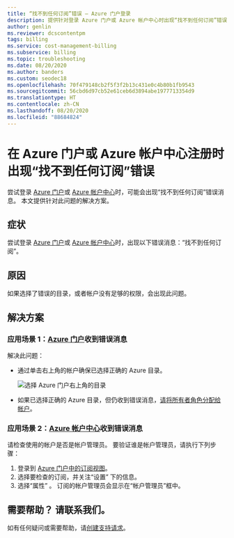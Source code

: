 ```yaml
---
title: “找不到任何订阅”错误 – Azure 门户登录
description: 提供针对登录 Azure 门户或 Azure 帐户中心时出现“找不到任何订阅”错误这一问题的解决方案。
author: genlin
ms.reviewer: dcscontentpm
tags: billing
ms.service: cost-management-billing
ms.subservice: billing
ms.topic: troubleshooting
ms.date: 08/20/2020
ms.author: banders
ms.custom: seodec18
ms.openlocfilehash: 70f479148cb2f5f3f2b13c431e0c4b80b1fb9543
ms.sourcegitcommit: 56cbd6d97cb52e61ceb6d3894abe1977713354d9
ms.translationtype: HT
ms.contentlocale: zh-CN
ms.lasthandoff: 08/20/2020
ms.locfileid: "88684824"
---
```

# <a name="no-subscriptions-found-sign-in-error-for-azure-portal-or-azure-account-center"></a>在 Azure 门户或 Azure 帐户中心注册时出现“找不到任何订阅”错误

尝试登录 [Azure 门户](https://portal.azure.com/)或 [Azure 帐户中心](https://account.windowsazure.com/Subscriptions)时，可能会出现“找不到任何订阅”错误消息。 本文提供针对此问题的解决方案。

## <a name="symptom"></a>症状

尝试登录 [Azure 门户](https://portal.azure.com/)或 [Azure 帐户中心](https://account.windowsazure.com/Subscriptions)时，出现以下错误消息：“找不到任何订阅”。

## <a name="cause"></a>原因

如果选择了错误的目录，或者帐户没有足够的权限，会出现此问题。

## <a name="solution"></a>解决方案

### <a name="scenario-1-error-message-is-received-in-the-azure-portal"></a>应用场景 1：[Azure 门户](https://portal.azure.com)收到错误消息

解决此问题：

* 通过单击右上角的帐户确保已选择正确的 Azure 目录。

  ![选择 Azure 门户右上角的目录](./media/no-subscriptions-found/directory-switch.png)
* 如果已选择正确的 Azure 目录，但仍收到错误消息，[请将所有者角色分配给帐户](../../role-based-access-control/role-assignments-portal.md)。

### <a name="scenario-2-error-message-is-received-in-the-azure-account-center"></a>应用场景 2：[Azure 帐户中心](https://account.windowsazure.com/Subscriptions)收到错误消息

请检查使用的帐户是否是帐户管理员。 要验证谁是帐户管理员，请执行下列步骤：

1. 登录到 [Azure 门户中的订阅视图](https://portal.azure.com/#blade/Microsoft_Azure_Billing/SubscriptionsBlade)。
1. 选择要检查的订阅，并关注“设置”  下的信息。
1. 选择“属性”  。 订阅的帐户管理员会显示在“帐户管理员”框中。   

## <a name="need-help-contact-us"></a>需要帮助？ 请联系我们。

如有任何疑问或需要帮助，请[创建支持请求](https://go.microsoft.com/fwlink/?linkid=2083458)。
